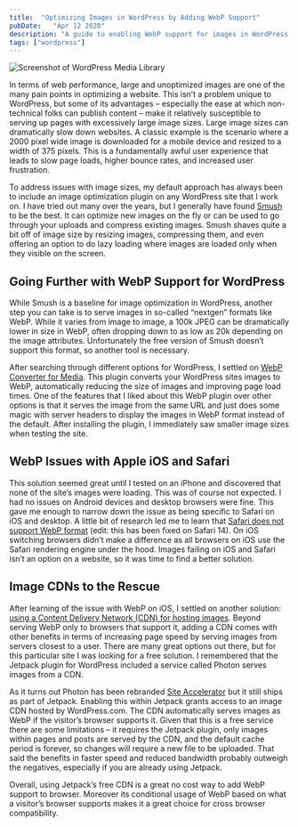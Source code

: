 ```yaml
---
title:  "Optimizing Images in WordPress by Adding WebP Support"
pubDate:   "Apr 12 2020"
description: "A guide to enabling WebP support for images in WordPress."
tags: ["wordpress"]
---
```


![Screenshot of WordPress Media Library](/images/wordpress-webp.jpg)

In terms of web performance, large and unoptimized images are one of the many pain points in optimizing a website. This isn’t a problem unique to WordPress, but some of its advantages – especially the ease at which non-technical folks can publish content – make it relatively susceptible to serving up pages with excessively large image sizes. Large image sizes can dramatically slow down websites. A classic example is the scenario where a 2000 pixel wide image is downloaded for a mobile device and resized to a width of 375 pixels. This is a fundamentally awful user experience that leads to slow page loads, higher bounce rates, and increased user frustration.

To address issues with image sizes, my default approach has always been to include an image optimization plugin on any WordPress site that I work on. I have tried out many over the years, but I generally have found [Smush](https://wordpress.org/plugins/wp-smushit/) to be the best. It can optimize new images on the fly or can be used to go through your uploads and compress existing images. Smush shaves quite a bit off of image size by resizing images, compressing them, and even offering an option to do lazy loading where images are loaded only when they visible on the screen.

## Going Further with WebP Support for WordPress

While Smush is a baseline for image optimization in WordPress, another step you can take is to serve images in so-called “nextgen” formats like WebP. While it varies from image to image, a 100k JPEG can be dramatically lower in size in WebP, often dropping down to as low as 20k depending on the image attributes. Unfortunately the free version of Smush doesn’t support this format, so another tool is necessary.

After searching through different options for WordPress, I settled on [WebP Converter for Media](https://wordpress.org/plugins/webp-converter-for-media). This plugin converts your WordPress sites images to WebP, automatically reducing the size of images and improving page load times. One of the features that I liked about this WebP plugin over other options is that it serves the image from the same URL and just does some magic with server headers to display the images in WebP format instead of the default. After installing the plugin, I immediately saw smaller image sizes when testing the site.

## WebP Issues with Apple iOS and Safari

This solution seemed great until I tested on an iPhone and discovered that none of the site’s images were loading. This was of course not expected. I had no issues on Android devices and desktop browsers were fine. This gave me enough to narrow down the issue as being specific to Safari on iOS and desktop. A little bit of research led me to learn that [Safari does not support WebP format](https://caniuse.com/?search=webp) (edit: this has been fixed on Safari 14). On iOS switching browsers didn’t make a difference as all browsers on iOS use the Safari rendering engine under the hood. Images failing on iOS and Safari isn’t an option on a website, so it was time to find a better solution.

## Image CDNs to the Rescue

After learning of the issue with WebP on iOS, I settled on another solution: [using a Content Delivery Network (CDN) for hosting images](https://web.dev/image-cdns/). Beyond serving WebP only to browsers that support it, adding a CDN comes with other benefits in terms of increasing page speed by serving images from servers closest to a user. There are many great options out there, but for this particular site I was looking for a free solution. I remembered that the Jetpack plugin for WordPress included a service called Photon serves images from a CDN. 

As it turns out Photon has been rebranded [Site Accelerator](https://jetpack.com/support/site-accelerator/) but it still ships as part of Jetpack. Enabling this within Jetpack grants access to an image CDN hosted by WordPress.com. The CDN automatically serves images as WebP if the visitor’s browser supports it. Given that this is a free service there are some limitations – it requires the Jetpack plugin, only images within pages and posts are served by the CDN, and the default cache period is forever, so changes will require a new file to be uploaded. That said the benefits in faster speed and reduced bandwidth probably outweigh the negatives, especially if you are already using Jetpack.

Overall, using Jetpack’s free CDN is a great no cost way to add WebP support to browser. Moreover its conditional usage of WebP based on what a visitor’s browser supports makes it a great choice for cross browser compatibility.